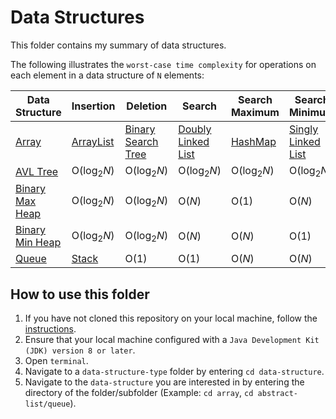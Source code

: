 # Data Structures

This folder contains my summary of data structures.

The following illustrates the `worst-case time complexity` for operations on each element in a data structure of `N` elements:

Data Structure           | Insertion               | Deletion                | Search                   | Search Maximum            | Search Minimum
------------------------ | ----------------------- | ----------------------- | -----------------------  | -----------------------   | -----------------------
[Array](https://github.com/shumarb/learning/tree/main/data-structures/array) | [ArrayList](https://github.com/shumarb/learning/tree/main/data-structures/abstract-list/array-list) | [Binary Search Tree](https://github.com/shumarb/learning/tree/main/data-structures/tree/binary-search-tree) | [Doubly Linked List](https://github.com/shumarb/learning/tree/main/data-structures/abstract-list/linked-list/doubly-linked-list) | [HashMap](https://github.com/shumarb/learning/tree/main/data-structures/abstract-map/hashmap/) | [Singly Linked List](https://github.com/shumarb/learning/tree/main/data-structures/abstract-list/linked-list/singly-linked-list) | [Vector](https://github.com/shumarb/learning/tree/main/data-structures/abstract-list/vector) | O(_N_) | O(_N_) | O(_N_) | O(_N_) | O(_N_)
[AVL Tree](https://github.com/shumarb/learning/tree/main/data-structures/tree/avl-tree) | O(log<sub>2</sub>_N_) | O(log<sub>2</sub>_N_) | O(log<sub>2</sub>_N_) | O(log<sub>2</sub>_N_) | O(log<sub>2</sub>_N_)
[Binary Max Heap](https://github.com/shumarb/learning/tree/main/data-structures/tree/binary-max-heap) | O(log<sub>2</sub>_N_) | O(log<sub>2</sub>_N_) | O(_N_) | O(1) | O(_N_)
[Binary Min Heap](https://github.com/shumarb/learning/tree/main/data-structures/tree/binary-min-heap) | O(log<sub>2</sub>_N_) | O(log<sub>2</sub>_N_) | O(_N_)  | O(_N_) | O(1)
[Queue](https://github.com/shumarb/learning/tree/main/data-structures/abstract-list/queue) | [Stack](https://github.com/shumarb/learning/tree/main/data-structures/abstract-list/stack) | O(1) | O(1) | O(_N_) | O(_N_) | O(_N_)

## How to use this folder
1. If you have not cloned this repository on your local machine, follow the [instructions](https://github.com/shumarb/learning#how-to-use-this-repository).
2. Ensure that your local machine configured with a `Java Development Kit (JDK) version 8 or later`.
3. Open `terminal`.
4. Navigate to a `data-structure-type` folder by entering `cd data-structure`.
5. Navigate to the `data-structure` you are interested in by entering the directory of the folder/subfolder (Example: `cd array`, `cd abstract-list/queue`).
